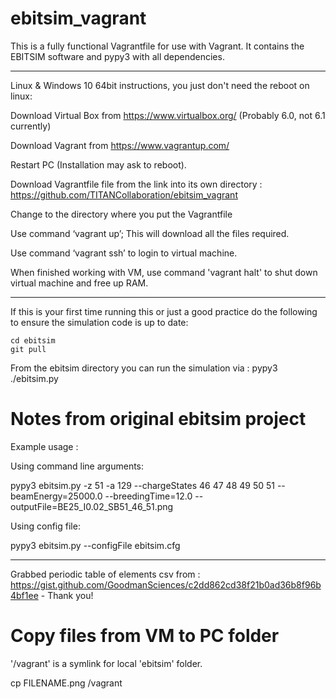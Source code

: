 # ebitsim_vagrant

This is a fully functional Vagrantfile for use with Vagrant.  It contains
the EBITSIM software and pypy3 with all dependencies.

-----

Linux & Windows 10 64bit instructions, you just don't need the reboot on
linux:

Download Virtual Box from https://www.virtualbox.org/  (Probably 6.0, not 6.1 currently)


Download Vagrant from https://www.vagrantup.com/

Restart PC (Installation may ask to reboot).

Download Vagrantfile file from the link into its own directory :  https://github.com/TITANCollaboration/ebitsim_vagrant

Change to the directory where you put the Vagrantfile

Use command ‘vagrant up’; This will download all the files required.

Use command ‘vagrant ssh’ to login to virtual machine.

When finished working with VM, use command 'vagrant halt' to shut down virtual machine and free up RAM.

------

If this is your first time running this or just a good practice do the
following to ensure the simulation code is up to date:

```
cd ebitsim
git pull
```

From the ebitsim directory you can run the simulation via : pypy3 ./ebitsim.py

# Notes from original ebitsim project

Example usage :

Using command line arguments:

pypy3 ebitsim.py -z 51 -a 129 --chargeStates 46 47 48 49 50 51 --beamEnergy=25000.0 --breedingTime=12.0 --outputFile=BE25_I0.02_SB51_46_51.png

Using config file:

pypy3 ebitsim.py --configFile ebitsim.cfg

-------------

Grabbed periodic table of elements csv from : https://gist.github.com/GoodmanSciences/c2dd862cd38f21b0ad36b8f96b4bf1ee  -  Thank you!

# Copy files from VM to PC folder

'/vagrant' is a symlink for local 'ebitsim' folder.

cp FILENAME.png /vagrant

